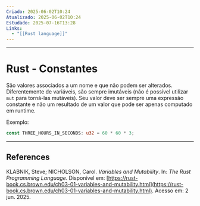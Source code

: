 ```yaml
---
Criado: 2025-06-02T10:24
Atualizado: 2025-06-02T10:24
Estudado: 2025-07-16T13:28
Links:
  - "[[Rust language]]"
---
```

---
# Rust - Constantes

São valores associados a um nome e que não podem ser alterados. Diferentemente de variáveis, são sempre imutáveis (não é possível utilizar `mut` para torná-las mutáveis). Seu valor deve ser sempre uma expressão constante e não um resultado de um valor que pode ser apenas computado em runtime.

Exemplo:

```rust
const THREE_HOURS_IN_SECONDS: u32 = 60 * 60 * 3;
```

---
## References

KLABNIK, Steve; NICHOLSON, Carol. _Variables and Mutability_. In: _The Rust Programming Language_. Disponível em: [https://rust-book.cs.brown.edu/ch03-01-variables-and-mutability.html](https://rust-book.cs.brown.edu/ch03-01-variables-and-mutability.html). Acesso em: 2 jun. 2025.
